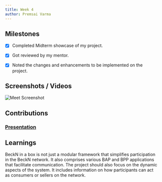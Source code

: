 ```yaml
---
title: Week 4
author: Premsai Varma 
---
```


## Milestones
- [x] Completed Midterm showcase of my project.
- [x] Got reviewed by my mentor.
- [x] Noted the changes and enhancements to be implemented on the project.


## Screenshots / Videos 
![Meet Screenshot](https://github.com/beckn/beckn-in-a-box/assets/110842297/65e696e6-026b-4dda-8790-5bdcbd72dd44)

## Contributions
### [Presentation](https://docs.google.com/presentation/d/1LCd9z1TYNzUDOUU1n8rxa65_SlUZgvgFvg825OCJ_3Q/edit?usp=sharing)

## Learnings
BeckN in a box is not just a modular framework that simplifies participation in the BeckN network. It also comprises various BAP and BPP applications that facilitate communication. The project should also focus on the dynamic aspects of the system. It includes information on how participants can act as consumers or sellers on the network.
